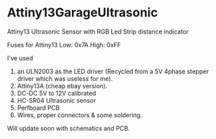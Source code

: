 # Attiny13GarageUltrasonic
Attiny13 Ultrasonic Sensor with RGB Led Strip distance indicator


Fuses for Attiny13
Low: 0x7A
High: 0xFF


I've used
1. an ULN2003 as the LED driver (Recycled from a 5V 4phase stepper driver which was useless for me).
2. Attiny13A (cheap ebay version).
3. DC-DC 5V to 12V calibrated
4. HC-SR04 Ultrasonic sensor
5. Perfboard PCB
6. Wires, proper connectors & some soldering.

Will update soon with schematics and PCB.
